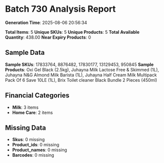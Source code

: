 # Batch 730 Analysis Report

**Generation Time**: 2025-08-06 20:56:34

**Total Items**: 5
**Unique SKUs**: 5
**Unique Products**: 5
**Total Available Quantity**: 438.00
**Near Expiry Products**: 0

## Sample Data
**Sample SKUs**: 17833764, 8876482, 17830177, 13129453, 950845
**Sample Products**: Oxi Gel Black (2.5kg), Juhayna Milk Lactose Free & Skimmed (1L), Juhayna N&G Almond Milk Barista (1L), Juhayna Half Cream Milk Multipack Pack Of 6 Save 10LE (1L), Brix Toilet cleaner Black Bundle 2 Pieces (450ml)

## Financial Categories
- **Milk**: 3 items
- **Home Care**: 2 items

## Missing Data
- **Skus**: 0 missing
- **Product_ids**: 0 missing
- **Product_names**: 0 missing
- **Barcodes**: 0 missing

